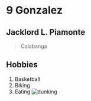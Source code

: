 # 9 Gonzalez
## Jacklord L. Piamonte

> Calabanga

## Hobbies
1. Basketball
2. Biking
3. Eating
![dunking](https://www.google.com/imgres?q=giannis%20dunking&imgurl=https%3A%2F%2Fwww.si.com%2F.image%2Far_1%3A1%252Cc_fill%252Ccs_srgb%252Cfl_progressive%252Cq_auto%3Agood%252Cw_1200%2FMTk0OTQ4MDY0NjY0ODg4ODU2%2Fusatsi_19720676.jpg&imgrefurl=https%3A%2F%2Fwww.si.com%2Fnba%2Fbucks%2Fnews%2Fgiannis-antetokounmpo-regrets-missing-a-highlight-dunk-over-daniel-gafford&docid=fm1YpnqkfwgiZM&tbnid=v6Q5aE9FDEfEzM&vet=12ahUKEwj1uL_r58aIAxWJk1YBHZV6OYAQM3oECD4QAA..i&w=1200&h=1200&hcb=2&ved=2ahUKEwj1uL_r58aIAxWJk1YBHZV6OYAQM3oECD4QAA)
